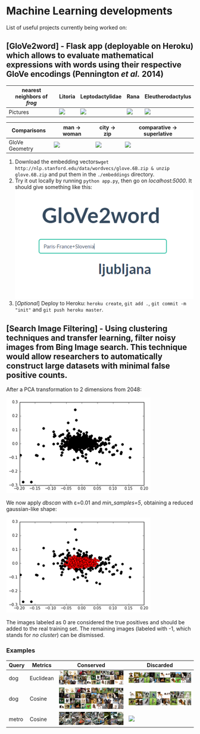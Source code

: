 # Machine Learning developments


List of useful projects currently being worked on:

## [GloVe2word] - Flask app (deployable on Heroku) which allows to evaluate mathematical expressions with words using their respective GloVe encodings (Pennington *et al.* 2014)

| nearest neighbors of <br/> <em>frog</em> | Litoria             |  Leptodactylidae | Rana | Eleutherodactylus |
| --- | ------------------------------- | ------------------- | ---------------- | ------------------- |
| Pictures | <img src="http://nlp.stanford.edu/projects/glove/images/litoria.jpg"></img> | <img src="http://nlp.stanford.edu/projects/glove/images/leptodactylidae.jpg"></img> | <img src="http://nlp.stanford.edu/projects/glove/images/rana.jpg"></img> | <img src="http://nlp.stanford.edu/projects/glove/images/eleutherodactylus.jpg"></img> |

| Comparisons | man -> woman             |  city -> zip | comparative -> superlative |
| --- | ------------------------|-------------------------|-------------------------|
| GloVe Geometry | <img src="http://nlp.stanford.edu/projects/glove/images/man_woman_small.jpg"></img>  | <img src="http://nlp.stanford.edu/projects/glove/images/city_zip_small.jpg"></img> | <img src="http://nlp.stanford.edu/projects/glove/images/comparative_superlative_small.jpg"></img> |

1. Download the embedding vectors```wget http://nlp.stanford.edu/data/wordvecs/glove.6B.zip & unzip glove.6B.zip``` and put them in the ```./embeddings``` directory.
2. Try it out locally by running ```python app.py```, then go on *localhost:5000*.
It should give something like this:
<img src="https://raw.githubusercontent.com/ArtificialBreeze/MachineLearning/master/media/GloVe2word.PNG"></img>
3. [*Optional*] Deploy to Heroku: ```heroku create```, ```git add .```, ```git commit -m "init"``` and ```git push heroku master```.

## [Search Image Filtering] - Using clustering techniques and transfer learning, filter noisy images from Bing Image search. This technique would allow researchers to automatically construct large datasets with minimal false positive counts.

After a PCA transformation to 2 dimensions from 2048:

<img src="https://raw.githubusercontent.com/ArtificialBreeze/MachineLearning/master/media/ImageFiltering_1.png"></img>


We now apply *dbscan* with &#949;=0.01 and *min_samples=5*, obtaining a reduced gaussian-like shape:

<img src="https://raw.githubusercontent.com/ArtificialBreeze/MachineLearning/master/media/ImageFiltering_2.png"></img>

The images labeled as 0 are considered the true positives and should be added to the real training set. The remaining images (labeled with -1, which stands for *no cluster*) can be dismissed.

### Examples

| Query | Metrics | Conserved | Discarded |
|-------|---------|-----------|-----------|
|  dog  |Euclidean|  <img src="https://raw.githubusercontent.com/ArtificialBreeze/MachineLearning/master/media/ImageFiltering_dog_good_euclidean.jpg"></img>         |    <img src="https://raw.githubusercontent.com/ArtificialBreeze/MachineLearning/master/media/ImageFiltering_dog_bad_euclidean.jpg"></img>       |
|  dog  |Cosine|  <img src="https://raw.githubusercontent.com/ArtificialBreeze/MachineLearning/master/media/ImageFiltering_dog_good_cosine.jpg"></img>         |    <img src="https://raw.githubusercontent.com/ArtificialBreeze/MachineLearning/master/media/ImageFiltering_dog_bad_cosine.jpg"></img>       |
| metro |Cosine|  <img src="https://raw.githubusercontent.com/ArtificialBreeze/MachineLearning/master/media/ImageFiltering_metro_good_cosine.jpg"></img>         |    <img src="https://raw.githubusercontent.com/ArtificialBreeze/MachineLearning/master/media/ImageFiltering_metro_bad_cosine.jpg"></img>       |